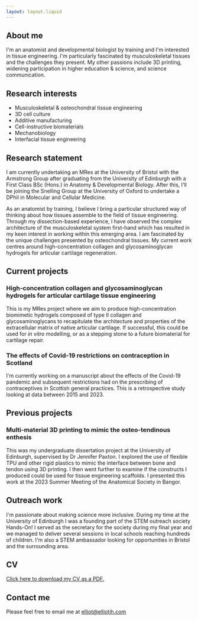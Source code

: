 ```yaml
---
layout: layout.liquid
---
```


## About me

I'm an anatomist and developmental biologist by training and I'm interested in tissue engineering. I'm particularly fascinated by musculoskeletal tissues and the challenges they present. My other passions include 3D printing, widening participation in higher education & science, and science communication.

## Research interests

- Musculoskeletal & osteochondral tissue engineering
- 3D cell culture
- Additive manufacturing
- Cell-instructive biomaterials
- Mechanobiology
- Interfacial tissue engineering

## Research statement

I am currently undertaking an MRes at the University of Bristol with the Armstrong Group after graduating from the University of Edinburgh with a First Class BSc (Hons.) in Anatomy & Developmental Biology. After this, I'll be joining the Snelling Group at the University of Oxford to undertake a DPhil in Molecular and Cellular Medicine.

As an anatomist by training, I believe I bring a particular structured way of thinking about how tissues assemble to the field of tissue engineering. Through my dissection-based experience, I have observed the complex architecture of the musculoskeletal system first-hand which has resulted in my keen interest in working within this emerging area. I am fascinated by the unique challenges presented by osteochondral tissues. My current work centres around high-concentration collagen and glycosaminoglycan hydrogels for articular cartilage regeneration.

## Current projects

### High-concentration collagen and glycosaminoglycan hydrogels for articular cartilage tissue engineering

This is my MRes project where we aim to produce high-concentration biomimetic hydrogels composed of type II collagen and glycosaminoglycans to recapitulate the architecture and properties of the extracellular matrix of native articular cartilage. If successful, this could be used for *in vitro* modelling, or as a stepping stone to a future biomaterial for cartilage repair.

### The effects of Covid-19 restrictions on contraception in Scotland

I'm currently working on a manuscript about the effects of the Covid-19 pandemic and subsequent restrictions had on the prescribing of contraceptives in Scottish general practices. This is a retrospective study looking at data between 2015 and 2023.

## Previous projects

### Multi-material 3D printing to mimic the osteo-tendinous enthesis

This was my undergraduate dissertation project at the University of Edinburgh, supervised by Dr Jennifer Paxton. I explored the use of flexible TPU and other rigid plastics to mimic the interface between bone and tendon using 3D printing. I then went further to examine if the constructs I produced could be used for tissue engineering scaffolds. I presented this work at the 2023 Summer Meeting of the Anatomical Society in Bangor.

## Outreach work

I'm passionate about making science more inclusive. During my time at the University of Edinburgh I was a founding part of the STEM outreach society Hands-On! I served as the secretary for the society during my final year and we managed to deliver several sessions in local schools reaching hundreds of children. I'm also a STEM ambassador looking for opportunities in Bristol and the surrounding area.

## CV

[Click here to download my CV as a PDF.](/_includes/_documents/EJHCV.pdf)

## Contact me

Please feel free to email me at [&#101;&#108;&#108;&#105;&#111;&#116;&#64;&#101;&#108;&#108;&#105;&#111;&#116;&#106;&#104;&#46;&#99;&#111;&#109;](&#109;&#97;&#105;&#108;&#116;&#111;&#58;&#101;&#108;&#108;&#105;&#111;&#116;&#64;&#101;&#108;&#108;&#105;&#111;&#116;&#106;&#104;&#46;&#99;&#111;&#109;)